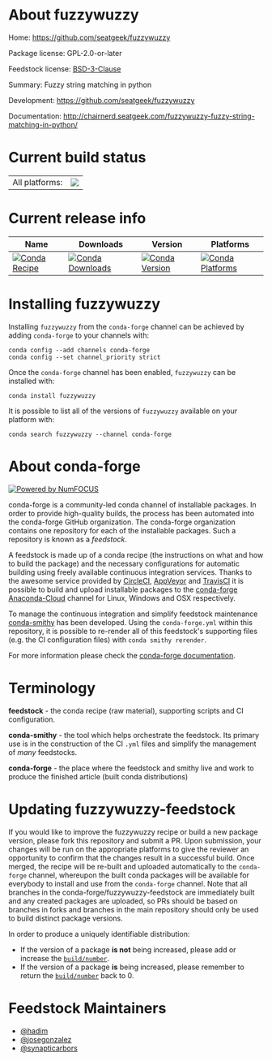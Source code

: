 About fuzzywuzzy
================

Home: https://github.com/seatgeek/fuzzywuzzy

Package license: GPL-2.0-or-later

Feedstock license: [BSD-3-Clause](https://github.com/conda-forge/fuzzywuzzy-feedstock/blob/master/LICENSE.txt)

Summary: Fuzzy string matching in python

Development: https://github.com/seatgeek/fuzzywuzzy

Documentation: http://chairnerd.seatgeek.com/fuzzywuzzy-fuzzy-string-matching-in-python/

Current build status
====================


<table><tr><td>All platforms:</td>
    <td>
      <a href="https://dev.azure.com/conda-forge/feedstock-builds/_build/latest?definitionId=3903&branchName=master">
        <img src="https://dev.azure.com/conda-forge/feedstock-builds/_apis/build/status/fuzzywuzzy-feedstock?branchName=master">
      </a>
    </td>
  </tr>
</table>

Current release info
====================

| Name | Downloads | Version | Platforms |
| --- | --- | --- | --- |
| [![Conda Recipe](https://img.shields.io/badge/recipe-fuzzywuzzy-green.svg)](https://anaconda.org/conda-forge/fuzzywuzzy) | [![Conda Downloads](https://img.shields.io/conda/dn/conda-forge/fuzzywuzzy.svg)](https://anaconda.org/conda-forge/fuzzywuzzy) | [![Conda Version](https://img.shields.io/conda/vn/conda-forge/fuzzywuzzy.svg)](https://anaconda.org/conda-forge/fuzzywuzzy) | [![Conda Platforms](https://img.shields.io/conda/pn/conda-forge/fuzzywuzzy.svg)](https://anaconda.org/conda-forge/fuzzywuzzy) |

Installing fuzzywuzzy
=====================

Installing `fuzzywuzzy` from the `conda-forge` channel can be achieved by adding `conda-forge` to your channels with:

```
conda config --add channels conda-forge
conda config --set channel_priority strict
```

Once the `conda-forge` channel has been enabled, `fuzzywuzzy` can be installed with:

```
conda install fuzzywuzzy
```

It is possible to list all of the versions of `fuzzywuzzy` available on your platform with:

```
conda search fuzzywuzzy --channel conda-forge
```


About conda-forge
=================

[![Powered by
NumFOCUS](https://img.shields.io/badge/powered%20by-NumFOCUS-orange.svg?style=flat&colorA=E1523D&colorB=007D8A)](https://numfocus.org)

conda-forge is a community-led conda channel of installable packages.
In order to provide high-quality builds, the process has been automated into the
conda-forge GitHub organization. The conda-forge organization contains one repository
for each of the installable packages. Such a repository is known as a *feedstock*.

A feedstock is made up of a conda recipe (the instructions on what and how to build
the package) and the necessary configurations for automatic building using freely
available continuous integration services. Thanks to the awesome service provided by
[CircleCI](https://circleci.com/), [AppVeyor](https://www.appveyor.com/)
and [TravisCI](https://travis-ci.com/) it is possible to build and upload installable
packages to the [conda-forge](https://anaconda.org/conda-forge)
[Anaconda-Cloud](https://anaconda.org/) channel for Linux, Windows and OSX respectively.

To manage the continuous integration and simplify feedstock maintenance
[conda-smithy](https://github.com/conda-forge/conda-smithy) has been developed.
Using the ``conda-forge.yml`` within this repository, it is possible to re-render all of
this feedstock's supporting files (e.g. the CI configuration files) with ``conda smithy rerender``.

For more information please check the [conda-forge documentation](https://conda-forge.org/docs/).

Terminology
===========

**feedstock** - the conda recipe (raw material), supporting scripts and CI configuration.

**conda-smithy** - the tool which helps orchestrate the feedstock.
                   Its primary use is in the construction of the CI ``.yml`` files
                   and simplify the management of *many* feedstocks.

**conda-forge** - the place where the feedstock and smithy live and work to
                  produce the finished article (built conda distributions)


Updating fuzzywuzzy-feedstock
=============================

If you would like to improve the fuzzywuzzy recipe or build a new
package version, please fork this repository and submit a PR. Upon submission,
your changes will be run on the appropriate platforms to give the reviewer an
opportunity to confirm that the changes result in a successful build. Once
merged, the recipe will be re-built and uploaded automatically to the
`conda-forge` channel, whereupon the built conda packages will be available for
everybody to install and use from the `conda-forge` channel.
Note that all branches in the conda-forge/fuzzywuzzy-feedstock are
immediately built and any created packages are uploaded, so PRs should be based
on branches in forks and branches in the main repository should only be used to
build distinct package versions.

In order to produce a uniquely identifiable distribution:
 * If the version of a package **is not** being increased, please add or increase
   the [``build/number``](https://docs.conda.io/projects/conda-build/en/latest/resources/define-metadata.html#build-number-and-string).
 * If the version of a package **is** being increased, please remember to return
   the [``build/number``](https://docs.conda.io/projects/conda-build/en/latest/resources/define-metadata.html#build-number-and-string)
   back to 0.

Feedstock Maintainers
=====================

* [@hadim](https://github.com/hadim/)
* [@josegonzalez](https://github.com/josegonzalez/)
* [@synapticarbors](https://github.com/synapticarbors/)

